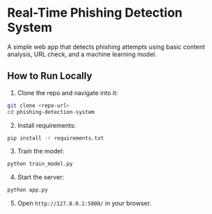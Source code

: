 # Real-Time Phishing Detection System

A simple web app that detects phishing attempts using basic content analysis, URL check, and a machine learning model.

## How to Run Locally

1. Clone the repo and navigate into it:
```bash
git clone <repo-url>
cd phishing-detection-system
```

2. Install requirements:
```bash
pip install -r requirements.txt
```

3. Train the model:
```bash
python train_model.py
```

4. Start the server:
```bash
python app.py
```

5. Open `http://127.0.0.1:5000/` in your browser.
